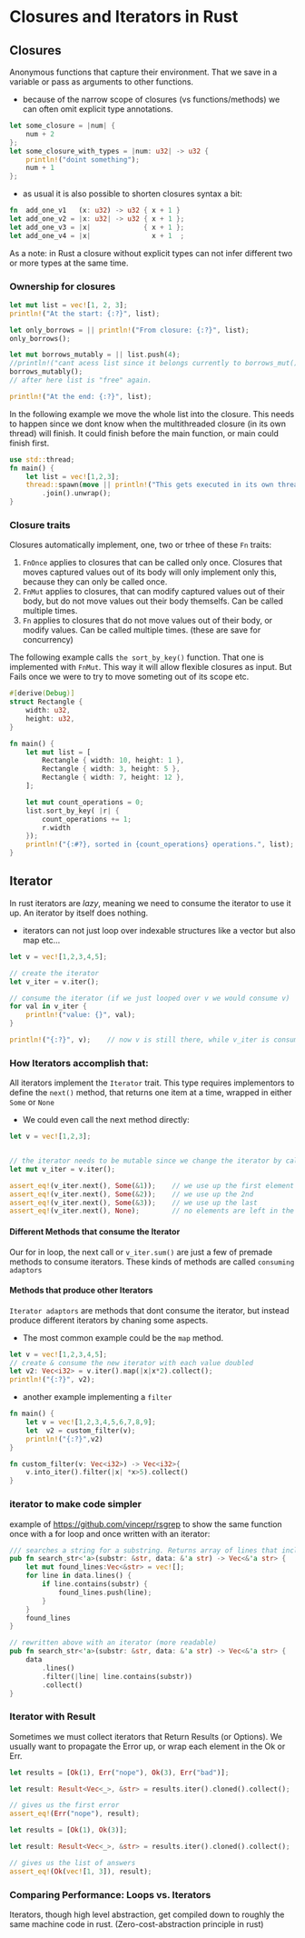 # Closures and Iterators in Rust
## Closures
Anonymous functions that capture their environment. That we save in a variable or pass as arguments to other functions.
- because of the narrow scope of closures (vs functions/methods) we can often omit explicit type annotations.
```rust
let some_closure = |num| {
    num + 2
};
let some_closure_with_types = |num: u32| -> u32 {
    println!("doint something");
    num + 1
};
```
- as usual it is also possible to shorten closures syntax a bit:
```rust
fn  add_one_v1   (x: u32) -> u32 { x + 1 }
let add_one_v2 = |x: u32| -> u32 { x + 1 };
let add_one_v3 = |x|             { x + 1 };
let add_one_v4 = |x|               x + 1  ;
```
As a note: in Rust a closure without explicit types can not infer different two or more types at the same time.
### Ownership for closures
```rust
let mut list = vec![1, 2, 3];
println!("At the start: {:?}", list);

let only_borrows = || println!("From closure: {:?}", list);
only_borrows();

let mut borrows_mutably = || list.push(4);
//println!("cant acess list since it belongs currently to borrows_mut() {:?}",list);
borrows_mutably();
// after here list is "free" again.

println!("At the end: {:?}", list);
```
In the following example we move the whole list into the closure. This needs to happen since we dont know when the multithreaded closure (in its own thread) will finish. It could finish before the main function, or main could finish first.
```rust
use std::thread;
fn main() {
    let list = vec![1,2,3];
    thread::spawn(move || println!("This gets executed in its own thread and list moved to this thread {:?}",list))
        .join().unwrap();
}
```
### Closure traits
Closures automatically implement, one, two or trhee of these `Fn` traits:
1. `FnOnce` applies to closures that can be called only once. Closures that moves captured values out of its body will only implement only this, because they can only be called once.
2. `FnMut` applies to closures, that can modify captured values out of their body, but do not move values out their body themselfs. Can be called multiple times.
3. `Fn` applies to closures that do not move values out of their body, or modify values. Can be called multiple times. (these are save for concurrency)


The following example calls `the sort_by_key()` function. That one is implemented with `FnMut`. This way it will allow flexible closures as input. But Fails once we were to try to move someting out of its scope etc.
```rust
#[derive(Debug)]
struct Rectangle {
    width: u32,
    height: u32,
}

fn main() {
    let mut list = [
        Rectangle { width: 10, height: 1 },
        Rectangle { width: 3, height: 5 },
        Rectangle { width: 7, height: 12 },
    ];

    let mut count_operations = 0;
    list.sort_by_key( |r| {
        count_operations += 1;
        r.width
    });
    println!("{:#?}, sorted in {count_operations} operations.", list);
}
```

## Iterator
In rust iterators are *lazy*, meaning we need to consume the iterator to use it up. An iterator by itself does nothing.
- iterators can not just loop over indexable structures like a vector but also map etc...

```rust
let v = vec![1,2,3,4,5];

// create the iterator
let v_iter = v.iter();

// consume the iterator (if we just looped over v we would consume v)
for val in v_iter {
    println!("value: {}", val);
}

println!("{:?}", v);    // now v is still there, while v_iter is consumed
```

### How Iterators accomplish that:
All iterators implement the `Iterator` trait. This type requires implementors to define the `next()` method, that returns one item at a time, wrapped in either `Some` or `None`
- We could even call the next method directly:
```rust
let v = vec![1,2,3];


// the iterator needs to be mutable since we change the iterator by calling next():
let mut v_iter = v.iter();              

assert_eq!(v_iter.next(), Some(&1));    // we use up the first element of the iterator
assert_eq!(v_iter.next(), Some(&2));    // we use up the 2nd
assert_eq!(v_iter.next(), Some(&3));    // we use up the last
assert_eq!(v_iter.next(), None);        // no elements are left in the iterator
```
#### Different Methods that consume the Iterator
Our for in loop, the next call or `v_iter.sum()` are just a few of premade methods to consume iterators. These kinds of methods are called `consuming adaptors`

#### Methods that produce other Iterators
`Iterator adaptors` are methods that dont consume the iterator, but instead produce different iterators by chaning some aspects.

- The most common example could be the `map` method.
```rust
let v = vec![1,2,3,4,5];
// create & consume the new iterator with each value doubled
let v2: Vec<i32> = v.iter().map(|x|x*2).collect();
println!("{:?}", v2);
```
- another example implementing a `filter`
```rust
fn main() {
    let v = vec![1,2,3,4,5,6,7,8,9];
    let  v2 = custom_filter(v);
    println!("{:?}",v2)
}

fn custom_filter(v: Vec<i32>) -> Vec<i32>{
    v.into_iter().filter(|x| *x>5).collect()
}
```

### iterator to make code simpler
example of https://github.com/vincepr/rsgrep to show the same function once with a for loop and once written with an iterator:
```rust
/// searches a string for a substring. Returns array of lines that include substing.
pub fn search_str<'a>(substr: &str, data: &'a str) -> Vec<&'a str> {
    let mut found_lines:Vec<&str> = vec![];
    for line in data.lines() {
        if line.contains(substr) {
            found_lines.push(line);
        }
    }
    found_lines
}

// rewritten above with an iterator (more readable)
pub fn search_str<'a>(substr: &str, data: &'a str) -> Vec<&'a str> {
    data
        .lines()
        .filter(|line| line.contains(substr))
        .collect()
}
```

### Iterator with Result
Sometimes we must collect iterators that Return Results (or Options). We usually want to propagate the Error up, or wrap each element in the Ok or Err.

```rust 
let results = [Ok(1), Err("nope"), Ok(3), Err("bad")];

let result: Result<Vec<_>, &str> = results.iter().cloned().collect();

// gives us the first error
assert_eq!(Err("nope"), result);

let results = [Ok(1), Ok(3)];

let result: Result<Vec<_>, &str> = results.iter().cloned().collect();

// gives us the list of answers
assert_eq!(Ok(vec![1, 3]), result);
```

### Comparing Performance: Loops vs. Iterators
Iterators, though high level abstraction, get compiled down to roughly the same machine code in rust. (Zero-cost-abstraction principle in rust)
